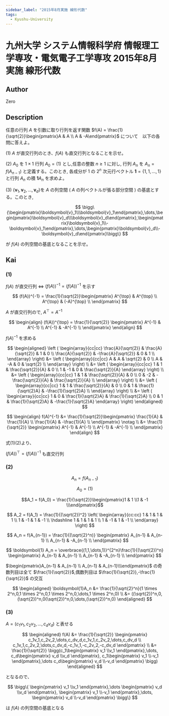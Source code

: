 ```yaml
---
sidebar_label: "2015年8月実施 線形代数"
tags:
  - Kyushu-University
---
```

# 九州大学 システム情報科学府 情報理工学専攻・電気電子工学専攻 2015年8月実施 線形代数

## **Author**
Zero

## **Description**
任意の行列 $A$ を引数に取り行列を返す関数 $f(A) = \frac{1}{\sqrt{2}}\begin{pmatrix}A & A \\ A & -A\end{pmatrix}$ について　以下の各問に答えよ。

(1) $A$ が直交行列のとき、$f(A)$ も直交行列となることを示せ。

(2) $A_0$ を $1 \times 1$ 行列 $A_0 = (1)$ とし,任意の整数 $n \ge 1$ に対し, 行列 $A_n$ を $A_n = f(A_{n-1})$ と定義する。このとき, 各成分が $1$ の $2^n$ 次元行ベクトル $\boldsymbol{1} = \{1,1,\dots,1\}$ と行列 $A_n$ の積 $\boldsymbol{1}A_n$ を求めよ。

(3) $\{\boldsymbol{v}_1,\boldsymbol{v}_2,\dots,\boldsymbol{v}_d\}$を $A$ の列空間 ( $A$ の列ベクトルが張る部分空間 ) の基底とする。このとき,

$$
\bigg\{\begin{pmatrix}\boldsymbol{v}_1\\\boldsymbol{v}_1\end{pmatrix},\dots,\begin{pmatrix}\boldsymbol{v}_d\\\boldsymbol{v}_d\end{pmatrix},\begin{pmatrix}\boldsymbol{v}_1\\-\boldsymbol{v}_1\end{pmatrix},\dots,\begin{pmatrix}\boldsymbol{v}_d\\-\boldsymbol{v}_d\end{pmatrix}\bigg\}
$$

が $f(A)$ の列空間の基底となることを示せ。

## **Kai** 
### (1)
$f(A)$ が直交行列 $\Leftrightarrow$ $(f(A))^{-1} = (f(A))^{-1}$ を示す

$$
(f(A))^{-1} = \frac{1}{\sqrt{2}}\begin{pmatrix}
A^{\top} & A^{\top} \\
A^{\top} & (-A)^{\top} \\
\end{pmatrix}
$$

$A$ が直交行列ので, $A^{\top} = A^{-1}$

$$
\begin{align}
(f(A))^{\top} = \frac{1}{\sqrt{2}}
\begin{pmatrix}
A^{-1} & A^{-1} \\
A^{-1} & -A^{-1} \\
\end{pmatrix}
\end{align}
$$

$f(A)^{-1}$ を求める

$$
\begin{aligned}
\left (
\begin{array}{cc|cc}
\frac{A}{\sqrt{2}} & \frac{A}{\sqrt{2}} & 1 & 0 \\
\frac{A}{\sqrt{2}} & -\frac{A}{\sqrt{2}} & 0 & 1 \\
\end{array}
\right) &= 
\left (
\begin{array}{cc|cc}
A & A & \sqrt{2} & 0 \\
A & -A & 0 & \sqrt{2} \\
\end{array}
\right) \\ &=
\left (
\begin{array}{cc|cc}
1 & 1 & \frac{\sqrt{2}}{A} & 0 \\
1 & -1 & 0 & \frac{\sqrt{2}}{A}
\end{array}
\right) \\ &=
\left (
\begin{array}{cc|cc}
1 & 1 & \frac{\sqrt{2}}{A} & 0 \\
0 & -2 & -\frac{\sqrt{2}}{A} & \frac{\sqrt{2}}{A} \\
\end{array}
\right) \\ &=
\left (
\begin{array}{cc|cc}
1 & 1 & \frac{\sqrt{2}}{A} & 0 \\
0 & 1 & \frac{1}{\sqrt{2}A} & -\frac{1}{\sqrt{2}A} \\
\end{array}
\right) \\ &=
\left (
\begin{array}{cc|cc}
1 & 0 & \frac{1}{\sqrt{2}A} & \frac{1}{\sqrt{2}A} \\
0 & 1 & \frac{1}{\sqrt{2}A} & -\frac{1}{\sqrt{2}A}
\end{array}
\right) 
\end{aligned}
$$

$$
\begin{align}
f(A)^{-1} &= \frac{1}{\sqrt{2}}\begin{pmatrix}
\frac{1}{A} & \frac{1}{A} \\
\frac{1}{A} & -\frac{1}{A} \\
\end{pmatrix} \notag \\
&= \frac{1}{\sqrt{2}}
\begin{pmatrix}
A^{-1} & A^{-1} \\
A^{-1} & -A^{-1} \\
\end{pmatrix}
\end{align}
$$

式(1)(2)より、

$(f(A))^{\top} = (f(A))^{-1}$ も直交行列

### (2)
$$A_n = f(A_{n-1})$$

$$A_0 = (1)$$

$$A_1 = f(A_0) = \frac{1}{\sqrt{2}}\begin{pmatrix}1 & 1 \\1 & -1 \\\end{pmatrix}$$

$$
A_2 = f(A_1) = \frac{1}{(\sqrt{2})^2}
\left(
\begin{array}{cc:cc}
1 & 1 & 1 & 1 \\
1 & -1 & 1 & -1 \\
\hdashline 
1 & 1 & 1 & 1 \\
1 & -1 & 1 & -1 \\
\end{array}
\right)
$$

$$
A_n = f(A_{n-1}) = \frac{1}{(\sqrt{2}^n)}
\begin{pmatrix}
A_{n-1} & A_{n-1} \\
A_{n-1} & -A_{n-1} \\
\end{pmatrix}
$$

$$
\boldsymbol{1} A_n = \overbrace{(1,1,\dots,1)}^{2^n}\frac{1}{(\sqrt{2})^n}
\begin{pmatrix}
A_{n-1} & A_{n-1} \\
A_{n-1} & -A_{n-1} \\
\end{pmatrix}
$$

$\begin{pmatrix}A_{n-1} & A_{n-1} \\ A_{n-1} & A_{n-1}\\\end{pmatrix}$ の奇数列目は全て $\frac{1}{\sqrt{2}}$,偶数列目は $\frac{1}{\sqrt{2}},-\frac{1}{\sqrt{2}}$ の交互

$$
\begin{aligned}
\boldsymbol{1}A_n &= \frac{1}{\sqrt{2}^n}(1 \times 2^n,0,1 \times 2^n,0,1 \times 2^n,0,\dots,1 \times 2^n,0) \\
&= ((\sqrt{2})^n,0,(\sqrt{2})^n,0(\sqrt{2})^n,0,\dots,(\sqrt{2})^n,0)
\end{aligned}
$$

### (3)
$A = (c_1v_1,c_2v_2,\dots,c_dv_d)$ と表せる

$$
\begin{aligned}
f(A) &= \frac{1}{\sqrt{2}}
\begin{pmatrix}
c_1v_1,c_2v_2,\dots,c_dv_d,c_1v_1,c_2v_2,\dots,c_dv_d \\
c_1v_1,c_2v_2,\dots,c_dv_d,-c_1v_1,-c_2v_2,-c_dv_d
\end{pmatrix} \\
&= \frac{1}{\sqrt{2}}
\bigg(c_1\begin{pmatrix}
v_1 \\v_1
\end{pmatrix},\dots,
c_d\begin{pmatrix}
v_d \\v_d
\end{pmatrix},
c_1\begin{pmatrix}
v_1 \\-v_1
\end{pmatrix},\dots
c_d\begin{pmatrix}
v_d \\-v_d
\end{pmatrix}
\bigg)
\end{aligned}
$$

となるので、

$$
\bigg\{
\begin{pmatrix}
v_1 \\v_1
\end{pmatrix},\dots
\begin{pmatrix}
v_d \\v_d
\end{pmatrix},
\begin{pmatrix}
v_1 \\-v_1
\end{pmatrix},\dots,
\begin{pmatrix}
v_d \\-v_d
\end{pmatrix}
\bigg\}
$$

は $f(A)$ の列空間の基底となる